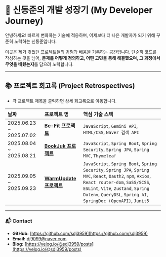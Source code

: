 # 🚀 신동준의 개발 성장기 (My Developer Journey)

안녕하세요! 빠르게 변화하는 기술에 적응하며, 어제보다 더 나은 개발자가 되기 위해 꾸준히 노력하는 신동준입니다.

이곳은 제가 겪었던 프로젝트들의 경험과 배움을 기록하는 공간입니다. 단순히 코드를 작성하는 것을 넘어, **문제를 어떻게 정의하고, 어떤 고민을 통해 해결했으며, 그 과정에서 무엇을 배웠는지**를 담으려 노력합니다.
  
---

## 📚 프로젝트 회고록 (Project Retrospectives)

*   각 프로젝트 제목을 클릭하면 상세 회고록으로 이동합니다.

| 날짜       | 프로젝트 명                                       | 핵심 기술 스택                                     |
| :--------- | :------------------------------------------------ | :----------------------------------------------- |
| 2025.06.23 ~ 2025.07.02| **[Be-Fit 프로젝트]**                             | `JavaScript`, `Gemini API`, `HTML/CSS`, `Naver 검색 API`  |
| 2025.08.04 ~ 2025.08.21 | **[BookJuk 프로젝트]**                             | `JavaScript`, `Spring Boot`, `Spring Security`, `Spring JPA`, `Spring MVC`, `Thymeleaf` |
| 2025.09.05 ~ 2025.09.23 | **[WarmUpdate 프로젝트]**                             | `JavaScript`, `Spring Boot`, `Spring Security`, `Spring JPA`, `Spring MVC`, `React`, `Oauth2`, `npm`, `Axios`, `React router-dom`, `SaSS/SCSS`, `ESLint`, `Vite`, `Zustand`, `Spring Dotenv`, `QueryDSL`, `Spring AI`, `SpringDoc (OpenAPI)`, `Junit5` |

[Be-Fit 프로젝트]: ./projects/202506/BeFit/README.md
[BookJuk 프로젝트]: ./projects/202508BookJuk/README.md
[WarmUpdate 프로젝트]: ./projects/202509TropiCal/README.md

---

### 📬 Contact

*   **GitHub:** [https://github.com/sdj3959](https://github.com/sdj3959)
*   **Email:** dj9099@naver.com
*   **Blog:** [https://velog.io/@sdj3959/posts](https://velog.io/@sdj3959/posts)
